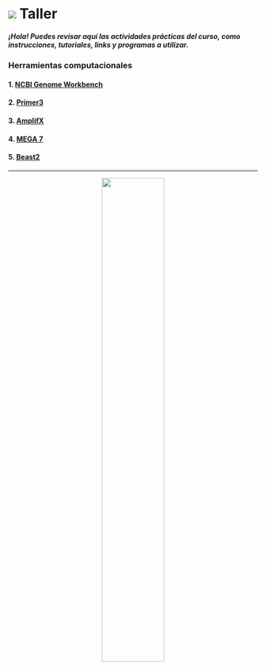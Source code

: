 # ![](https://github.com/BIOQ380/Syllabus/blob/master/images/laptop.png?raw=true) Taller

##### ¡Hola! Puedes revisar aquí las actividades prácticas del curso, como instrucciones, tutoriales, links y programas a utilizar.

### Herramientas computacionales

#### 1. [NCBI Genome Workbench](https://www.ncbi.nlm.nih.gov/tools/gbench/)

#### 2. [Primer3](http://primer3.ut.ee)

#### 3. [AmplifX](http://en.bio-soft.net/pcr/AmplifX.html)

#### 4. [MEGA 7](https://www.megasoftware.net)

#### 5. [Beast2](http://www.beast2.org)

---

<p align="center">
<img width="50%" src="https://github.com/BIOQ380/Syllabus/blob/master/images/unab_cbib_horizontal.png?raw=true">
</p>
